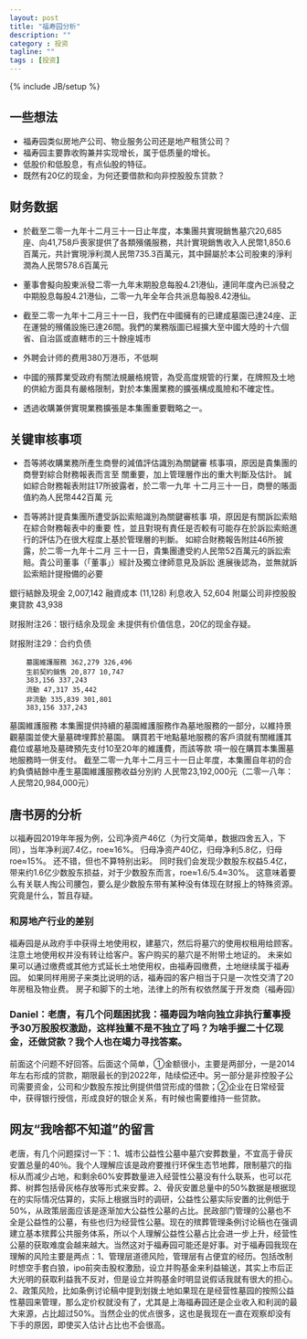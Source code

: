 ```yaml
---
layout: post
title: "福寿园分析"
description: ""
category : 投资
tagline: ""
tags : [投资]
---
```

{% include JB/setup %}

## 一些想法

* 福寿园类似房地产公司、物业服务公司还是地产租赁公司？
* 福寿园主要靠收购兼并实现增长，属于低质量的增长。
* 低股价和低股息，有点仙股的特征。
* 既然有20亿的现金，为何还要借款和向非控股股东贷款？

## 财务数据

* 於截至二零一九年十二月三十一日止年度，本集團共實現銷售墓穴20,685座、向41,758戶喪家提供了各類殯儀服務，共計實現銷售收入人民幣1,850.6百萬元，共計實現淨利潤人民幣735.3百萬元，其中歸屬於本公司股東的淨利潤為人民幣578.6百萬元

* 董事會擬向股東派發二零一九年末期股息每股4.21港仙，連同年度內已派發之中期股息每股4.21港仙，二零一九年全年合共派息每股8.42港仙。

* 截至二零一九年十二月三十一日，我們在中國擁有的已建成墓園已達24座、正在運營的殯儀設施已達26間。我們的業務版圖已經擴大至中國大陸的十六個省、自治區或直轄市的三十餘座城市

* 外聘会计师的费用380万港币，不低啊

* 中國的殯葬業受政府有關法規嚴格規管，為受高度規管的行業，在牌照及土地的供給方面具有嚴格限制，對於本集團業務的擴張構成風險和不確定性。

* 透過收購兼併實現業務擴張是本集團重要戰略之一。


## 关键审核事项

* 吾等將收購業務所產生商譽的減值評估識別為關鍵審
核事項，原因是貴集團的商譽對綜合財務報表而言至
關重要，加上管理層作出的重大判斷及估計。
誠如綜合財務報表附註17所披露者，於二零一九年
十二月三十一日，商譽的賬面值約為人民幣442百萬
元


* 吾等將計提貴集團所遭受訴訟索賠識別為關鍵審核事
項，原因是有關訴訟索賠在綜合財務報表中的重要
性，並且對現有責任是否較有可能存在於訴訟索賠進
行的評估乃在很大程度上基於管理層的判斷。
如綜合財務報告附註46所披露，於二零一九年十二月
三十一日，貴集團遭受約人民幣52百萬元的訴訟索
賠。貴公司董事（「董事」）經計及獨立律師意見及訴訟
進展後認為，並無就訴訟索賠計提撥備的必要




銀行結餘及現金 2,007,142
融資成本 (11,128)
利息收入 52,604
附屬公司非控股股東貸款 43,938




财报附注26：银行结余及现金
未提供有价值信息，20亿的现金存疑。


财报附注29：合约负债

		墓園維護服務 362,279 326,496
		生前契約銷售 20,877 10,747
		383,156 337,243
		流動 47,317 35,442
		非流動 335,839 301,801
		383,156 337,243


墓園維護服務
本集團提供持續的墓園維護服務作為墓地服務的一部分，以維持景觀墓園並使大量墓碑埋葬於墓園。
購買若干地點墓地服務的客戶須就有關維護其龕位或墓地及墓碑預先支付10至20年的維護費，而該等款
項一般在購買本集團墓地服務時一併支付。
截至二零一九年十二月三十一日止年度，本集團自年初的合約負債結餘中產生墓園維護服務收益分別約
人民幣23,192,000元（二零一八年：人民幣20,984,000元）


## 唐书房的分析

以福寿园2019年年报为例，公司净资产46亿（为行文简单，数据四舍五入，下同），当年净利润7.4亿，roe≈16%。
归母净资产40亿，归母净利5.8亿，归母roe≈15%。
还不错，但也不算特别出彩。 
同时我们会发现少数股东权益5.4亿，带来约1.6亿少数股东损益，对于少数股东而言，roe≈1.6/5.4≈30%。
这意味着要么有关联人掏公司腰包，要么是少数股东带有某种没有体现在财报上的特殊资源。究竟是什么，暂且存疑。 

### 和房地产行业的差别

福寿园是从政府手中获得土地使用权，建墓穴，然后将墓穴的使用权租用给顾客。
注意土地使用权并没有转让给客户。客户购买的墓穴是不附带土地证的。
未来如果可以通过缴费或其他方式延长土地使用权，由福寿园缴费，土地继续属于福寿园。
如果同样用房子来类比说明的话，福寿园的客户相当于只是一次性交清了20年房租及物业费。
房子和脚下的土地，法律上的所有权依然属于开发商（福寿园）


### Daniel：老唐，有几个问题困扰我：福寿园为啥向独立非执行董事授予30万股股权激励，这样独董不是不独立了吗？为啥手握二十亿现金，还做贷款？我个人也在竭力寻找答案。


前面这个问题不好回答。后面这个简单，①金额很小，主要是两部分，一是2014年左右形成的贷款，期限最长的到2022年，陆续偿还中。另一部分是非控股子公司需要资金，公司和少数股东按比例提供借贷形成的借款；②企业在日常经营中，获得银行授信，形成良好的银企关系，有时候也需要维持一些贷款。


## 网友“我啥都不知道”的留言

 老唐，有几个问题探讨一下：1、城市公益性公墓中墓穴安葬数量，不宜高于骨灰安置总量的40％。我个人理解应该是政府要推行环保生态节地葬，限制墓穴的指标从而减少占地，和剩余60%安葬数量进入经营性公墓没有什么联系，也可以花葬、树葬包括骨灰格存放等形式来安葬。2、骨灰安置总量中的50%数据是根据现在的实际情况估算的，实际上根据当时的调研，公益性公墓实际安置的比例低于50%，从政策层面应该是逐渐加大公益性公墓的占比。民政部门管理的公墓也不全是公益性的公墓，有些也归为经营性公墓。现在的殡葬管理条例讨论稿也在强调建立基本殡葬公共服务体系，所以个人理解公益性公墓占比会进一步上升，经营性公墓的获取难度会越来越大。当然这对于福寿园可能还是好事。对于福寿园我现在理解的风险主要是两点：1、管理层道德风险，管理层有占便宜的经历。包括改制时想空手套白狼，ipo前突击股权激励，设立并购基金来利益输送，其实上市后正大光明的获取利益我不反对，但是设立并购基金时明显说假话我就有很大的担心。2、政策风险，比如条例讨论稿中提到划拨土地如果现在是经营性墓园的按照公益性墓园来管理，那么定价权就没有了，尤其是上海福寿园还是企业收入和利润的最大来源，占比超过50%。当然企业的优点很多，这也是我现在一直在观察却没有下手的原因，即使买入估计占比也不会很高。